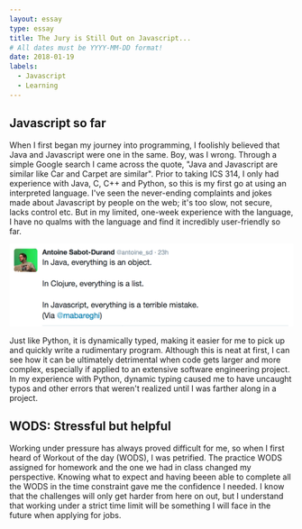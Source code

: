 ```yaml
---
layout: essay
type: essay
title: The Jury is Still Out on Javascript...
# All dates must be YYYY-MM-DD format!
date: 2018-01-19
labels:
  - Javascript
  - Learning
---
```

## Javascript so far
When I first began my journey into programming, I foolishly believed that Java and Javascript were one in the same. Boy, was I wrong. Through a simple Google search I came across the quote, "Java and Javascript are similar like Car and Carpet are similar". Prior to taking ICS 314, I only had experience with Java, C, C++ and Python, so this is my first go at using an interpreted language. I've seen the never-ending complaints and jokes made about Javascript by people on the web; it's too slow, not secure, lacks control etc. But in my limited, one-week experience with the language, I have no qualms with the language and find it incredibly user-friendly so far. 

<img class="ui right spaced image" src="../images/javascr.png">

Just like Python, it is dynamically typed, making it easier for me to pick up and quickly write a rudimentary program. Although this is neat at first, I can see how it can be ultimately detrimental when code gets larger and more complex, especially if applied to an extensive software engineering project. In my experience with Python, dynamic typing caused me to have uncaught typos and other errors that weren't realized until I was farther along in a project.  

## WODS: Stressful but helpful
Working under pressure has always proved difficult for me, so when I first heard of Workout of the day (WODS), I was petrified. The practice WODS assigned for homework and the one we had in class changed my perspective. Knowing what to expect and having beeen able to complete all the WODS in the time constraint gave me the confidence I needed. I know that the challenges will only get harder from here on out, but I understand that working under a strict time limit will be something I will face in the future when applying for jobs. 
